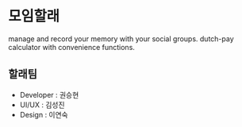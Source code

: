 # 모임할래
manage and record your memory with your social groups.
dutch-pay calculator with convenience functions.

## 할래팀

- Developer : 권승현
- UI/UX : 김성진
- Design : 이연숙